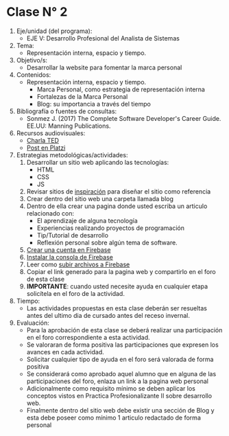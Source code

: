 # Clase N° 2 
1. Eje/unidad (del programa): 
    * EJE V: Desarrollo Profesional del Analista de Sistemas 
2. Tema: 
    * Representación interna, espacio y tiempo.
3. Objetivo/s: 
    * Desarrollar la website para fomentar la marca personal
4.	Contenidos: 
    * Representación interna, espacio y tiempo.
        * Marca Personal, como estrategia de representación interna
        * Fortalezas de la Marca Personal
        * Blog: su importancia a través del tiempo
5.	Bibliografía o fuentes de consultas: 
    * Sonmez J. (2017) The Complete Software Developer's Career Guide. EE.UU: Manning Publications.     
6.	Recursos audiovisuales: 
    * [Charla TED](https://www.youtube.com/watch?v=c5FcxItUxo0)
    * [Post en Platzi](https://platzi.com/blog/desarollar-marca-personal/)
7.	Estrategias metodológicas/actividades:  
    1. Desarrollar un sitio web aplicando las tecnologías:
        * HTML
        * CSS
        * JS
    2. Revisar sitios de [inspiración](https://medium.muz.li/25-best-personal-website-design-examples-and-resources-for-your-inspiration-446f7ac0bb71) para diseñar el sitio como referencia
    3. Crear dentro del sitio web una carpeta llamada blog
    4. Dentro de ella crear una pagina donde usted escriba un articulo relacionado con:
        * El aprendizaje de alguna tecnología
        * Experiencias realizando proyectos de programación
        * Tip/Tutorial de desarrollo
        * Reflexión personal sobre algún tema de software.
    5. [Crear una cuenta en Firebase](https://firebase.google.com/?hl=es-419)
    6. [Instalar la consola de Firebase](https://firebase.google.com/docs/cli/?hl=es-419) 
    7. Leer como [subir archivos a Firebase](https://firebase.google.com/docs/hosting/?hl=es-419)
    8. Copiar el link generado para la pagina web y compartirlo en el foro de esta clase
    9. __IMPORTANTE__: cuando usted necesite ayuda en cualquier etapa solicítela en el foro de la actividad.
8.	Tiempo: 
    * Las actividades propuestas en esta clase deberán ser resueltas antes del ultimo dia de cursado antes del receso invernal.
9.	Evaluación: 
    * Para la aprobación de esta clase se deberá realizar una participación en el foro correspondiente a esta actividad.
    * Se valoraran de forma positiva las participaciones que expresen los avances en cada actividad.
    * Solicitar cualquier tipo de ayuda en el foro será valorada de forma positiva
    * Se considerará como aprobado aquel alumno que en alguna de las participaciones del foro, enlaza un link a la pagina web personal
    * Adicionalmente como requisito mínimo se deben aplicar los conceptos vistos en Practica Profesionalizante II sobre desarrollo web.
    * Finalmente dentro del sitio web debe existir una sección de Blog y esta debe poseer como mínimo 1 articulo redactado de forma personal